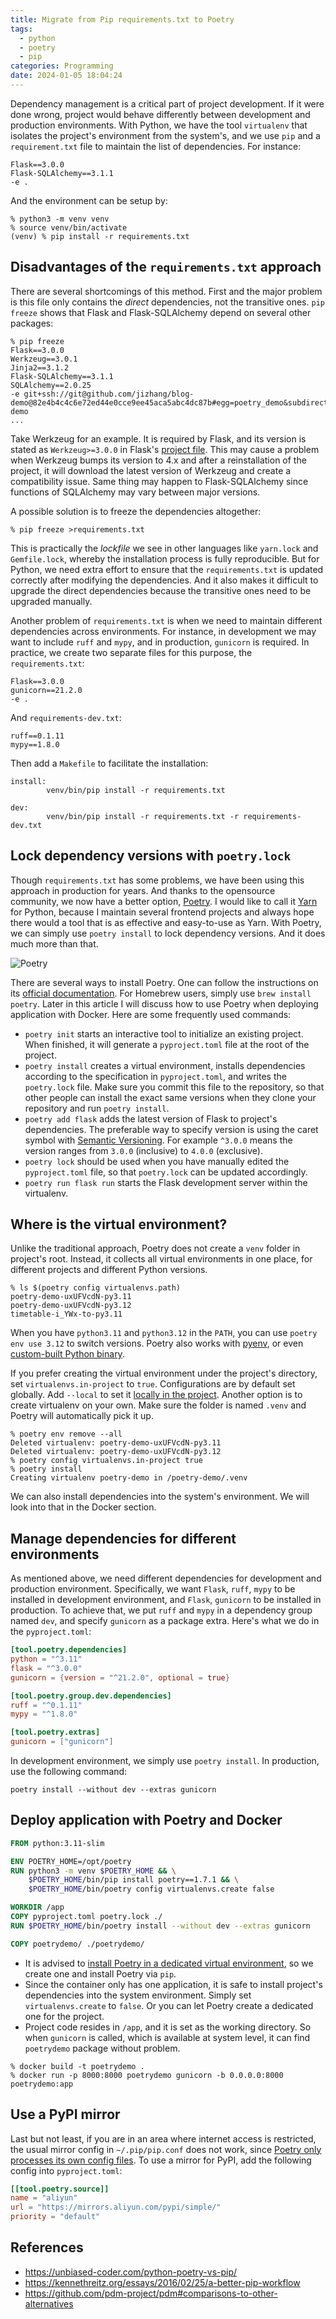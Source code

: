 ```yaml
---
title: Migrate from Pip requirements.txt to Poetry
tags:
  - python
  - poetry
  - pip
categories: Programming
date: 2024-01-05 18:04:24
---
```



Dependency management is a critical part of project development. If it were done wrong, project would behave differently between development and production environments. With Python, we have the tool `virtualenv` that isolates the project's environment from the system's, and we use `pip` and a `requirement.txt` file to maintain the list of dependencies. For instance:

```
Flask==3.0.0
Flask-SQLAlchemy==3.1.1
-e .
```

And the environment can be setup by:

```
% python3 -m venv venv
% source venv/bin/activate
(venv) % pip install -r requirements.txt
```


## Disadvantages of the `requirements.txt` approach

There are several shortcomings of this method. First and the major problem is this file only contains the *direct* dependencies, not the transitive ones. `pip freeze` shows that Flask and Flask-SQLAlchemy depend on several other packages:

```
% pip freeze
Flask==3.0.0
Werkzeug==3.0.1
Jinja2==3.1.2
Flask-SQLAlchemy==3.1.1
SQLAlchemy==2.0.25
-e git+ssh://git@github.com/jizhang/blog-demo@82e4b4c4c6e72ed44e0cce9ee45aca5abc4dc87b#egg=poetry_demo&subdirectory=poetry-demo
...
```

Take Werkzeug for an example. It is required by Flask, and its version is stated as `Werkzeug>=3.0.0` in Flask's [project file][1]. This may cause a problem when Werkzeug bumps its version to 4.x and after a reinstallation of the project, it will download the latest version of Werkzeug and create a compatibility issue. Same thing may happen to Flask-SQLAlchemy since functions of SQLAlchemy may vary between major versions.

A possible solution is to freeze the dependencies altogether:

```
% pip freeze >requirements.txt
```

This is practically the *lockfile* we see in other languages like `yarn.lock` and `Gemfile.lock`, whereby the installation process is fully reproducible. But for Python, we need extra effort to ensure that the `requirements.txt` is updated correctly after modifying the dependencies. And it also makes it difficult to upgrade the direct dependencies because the transitive ones need to be upgraded manually.

<!-- more -->

Another problem of `requirements.txt` is when we need to maintain different dependencies across environments. For instance, in development we may want to include `ruff` and `mypy`, and in production, `gunicorn` is required. In practice, we create two separate files for this purpose, the `requirements.txt`:

```
Flask==3.0.0
gunicorn==21.2.0
-e .
```

And `requirements-dev.txt`:

```
ruff==0.1.11
mypy==1.8.0
```

Then add a `Makefile` to facilitate the installation:

```
install:
        venv/bin/pip install -r requirements.txt

dev:
        venv/bin/pip install -r requirements.txt -r requirements-dev.txt
```


## Lock dependency versions with `poetry.lock`

Though `requirements.txt` has some problems, we have been using this approach in production for years. And thanks to the opensource community, we now have a better option, [Poetry][2]. I would like to call it [Yarn][7] for Python, because I maintain several frontend projects and always hope there would a tool that is as effective and easy-to-use as Yarn. With Poetry, we can simply use `poetry install` to lock dependency versions. And it does much more than that.

![Poetry](/images/poetry.png)

There are several ways to install Poetry. One can follow the instructions on its [official documentation][3]. For Homebrew users, simply use `brew install poetry`. Later in this article I will discuss how to use Poetry when deploying application with Docker. Here are some frequently used commands:

* `poetry init` starts an interactive tool to initialize an existing project. When finished, it will generate a `pyproject.toml` file at the root of the project.
* `poetry install` creates a virtual environment, installs dependencies according to the specification in `pyproject.toml`, and writes the `poetry.lock` file. Make sure you commit this file to the repository, so that other people can install the exact same versions when they clone your repository and run `poetry install`.
* `poetry add flask` adds the latest version of Flask to project's dependencies. The preferable way to specify version is using the caret symbol with [Semantic Versioning][4]. For example `^3.0.0` means the version ranges from `3.0.0` (inclusive) to `4.0.0` (exclusive).
* `poetry lock` should be used when you have manually edited the `pyproject.toml` file, so that `poetry.lock` can be updated accordingly.
* `poetry run flask run` starts the Flask development server within the virtualenv.


## Where is the virtual environment?

Unlike the traditional approach, Poetry does not create a `venv` folder in project's root. Instead, it collects all virtual environments in one place, for different projects and different Python versions.

```
% ls $(poetry config virtualenvs.path)
poetry-demo-uxUFVcdN-py3.11
poetry-demo-uxUFVcdN-py3.12
timetable-i_YWx-to-py3.11
```

When you have `python3.11` and `python3.12` in the `PATH`, you can use `poetry env use 3.12` to switch versions. Poetry also works with [pyenv][5], or even [custom-built Python binary][6].

If you prefer creating the virtual environment under the project's directory, set `virtualenvs.in-project` to `true`. Configurations are by default set globally. Add `--local` to set it [locally in the project][9]. Another option is to create virtualenv on your own. Make sure the folder is named `.venv` and Poetry will automatically pick it up.

```
% poetry env remove --all
Deleted virtualenv: poetry-demo-uxUFVcdN-py3.11
Deleted virtualenv: poetry-demo-uxUFVcdN-py3.12
% poetry config virtualenvs.in-project true
% poetry install
Creating virtualenv poetry-demo in /poetry-demo/.venv
```

We can also install dependencies into the system's environment. We will look into that in the Docker section.


## Manage dependencies for different environments

As mentioned above, we need different dependencies for development and production environment. Specifically, we want `Flask`, `ruff`, `mypy` to be installed in development environment, and `Flask`, `gunicorn` to be installed in production. To achieve that, we put `ruff` and `mypy` in a dependency group named `dev`, and specify `gunicorn` as a package extra. Here's what we do in the `pyproject.toml`:

```toml
[tool.poetry.dependencies]
python = "^3.11"
flask = "^3.0.0"
gunicorn = {version = "^21.2.0", optional = true}

[tool.poetry.group.dev.dependencies]
ruff = "^0.1.11"
mypy = "^1.8.0"

[tool.poetry.extras]
gunicorn = ["gunicorn"]
```

In development environment, we simply use `poetry install`. In production, use the following command:

```
poetry install --without dev --extras gunicorn
```


## Deploy application with Poetry and Docker

```Dockerfile
FROM python:3.11-slim

ENV POETRY_HOME=/opt/poetry
RUN python3 -m venv $POETRY_HOME && \
    $POETRY_HOME/bin/pip install poetry==1.7.1 && \
    $POETRY_HOME/bin/poetry config virtualenvs.create false

WORKDIR /app
COPY pyproject.toml poetry.lock ./
RUN $POETRY_HOME/bin/poetry install --without dev --extras gunicorn

COPY poetrydemo/ ./poetrydemo/
```

* It is advised to [install Poetry in a dedicated virtual environment][3], so we create one and install Poetry via `pip`.
* Since the container only has one application, it is safe to install project's dependencies into the system environment. Simply set `virtualenvs.create` to `false`. Or you can let Poetry create a dedicated one for the project.
* Project code resides in `/app`, and it is set as the working directory. So when `gunicorn` is called, which is available at system level, it can find `poetrydemo` package without problem.

```
% docker build -t poetrydemo .
% docker run -p 8000:8000 poetrydemo gunicorn -b 0.0.0.0:8000 poetrydemo:app
```


## Use a PyPI mirror

Last but not least, if you are in an area where internet access is restricted, the usual mirror config in `~/.pip/pip.conf` does not work, since [Poetry only processes its own config files][8]. To use a mirror for PyPI, add the following config into `pyproject.toml`:

```toml
[[tool.poetry.source]]
name = "aliyun"
url = "https://mirrors.aliyun.com/pypi/simple/"
priority = "default"
```


## References

* https://unbiased-coder.com/python-poetry-vs-pip/
* https://kennethreitz.org/essays/2016/02/25/a-better-pip-workflow
* https://github.com/pdm-project/pdm#comparisons-to-other-alternatives


[1]: https://github.com/pallets/flask/blob/735a4701d6d5e848241e7d7535db898efb62d400/pyproject.toml#L23
[2]: https://python-poetry.org/
[3]: https://python-poetry.org/docs/#installation
[4]: https://semver.org/
[5]: https://github.com/pyenv/pyenv
[6]: https://python-poetry.org/docs/managing-environments/#switching-between-environments
[7]: https://yarnpkg.com/
[8]: https://github.com/python-poetry/poetry/issues/1554#issuecomment-553113626
[9]: https://python-poetry.org/docs/configuration/#local-configuration
